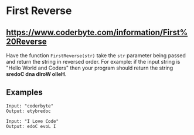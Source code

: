 # First Reverse

## https://www.coderbyte.com/information/First%20Reverse

Have the function `FirstReverse(str)` take the `str` parameter being passed and return the string in reversed order. For example: if the input string is "Hello World and Coders" then your program should return the string **sredoC dna dlroW olleH**.

## Examples

```
Input: "coderbyte"
Output: etybredoc
```

```
Input: "I Love Code"
Output: edoC evoL I
```
